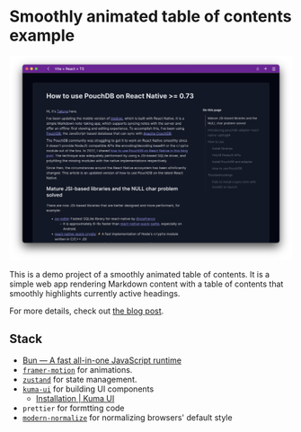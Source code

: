 # Smoothly animated table of contents example

![screenshot](./images/screenshot.png)

This is a demo project of a smoothly animated table of contents.
It is a simple web app rendering Markdown content with a table of contents that smoothly highlights currently active headings.

For more details, check out [the blog post](https://www.devas.life/how-to-build-a-smoothly-animated-table-of-contents-with-framer-motion-and-kuma-ui/).

## Stack

- [Bun — A fast all-in-one JavaScript runtime](https://bun.sh/)
- [`framer-motion`](https://www.framer.com/motion/) for animations.
- [`zustand`](https://zustand-demo.pmnd.rs/) for state management.
- [`kuma-ui`](https://www.kuma-ui.com/) for building UI components
  - [Installation | Kuma UI](https://www.kuma-ui.com/docs/install)
- `prettier` for formtting code
- [`modern-normalize`](https://github.com/sindresorhus/modern-normalize) for normalizing browsers' default style
